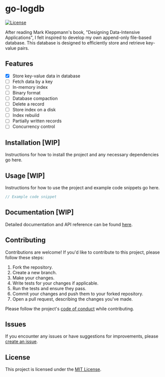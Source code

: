 # go-logdb

[![License](https://img.shields.io/badge/License-MIT-blue.svg)](LICENSE)

After reading Mark Kleppmann's book, "Designing Data-Intensive Applications", I felt inspired to develop my own
append-only file-based database. This database is designed to efficiently store and retrieve key-value pairs.

## Features

- [x] Store key-value data in database
- [ ] Fetch data by a key
- [ ] In-memory index
- [ ] Binary format
- [ ] Database compaction
- [ ] Delete a record
- [ ] Store index on a disk
- [ ] Index rebuild
- [ ] Partially written records
- [ ] Concurrency control

## Installation \[WIP\]

Instructions for how to install the project and any necessary dependencies go here.

## Usage \[WIP\]

Instructions for how to use the project and example code snippets go here.

```go
// Example code snippet
```

## Documentation \[WIP\]

Detailed documentation and API reference can be found [here](link).

## Contributing

Contributions are welcome! If you'd like to contribute to this project, please follow these steps:

1. Fork the repository.
2. Create a new branch.
3. Make your changes.
4. Write tests for your changes if applicable.
5. Run the tests and ensure they pass.
6. Commit your changes and push them to your forked repository.
7. Open a pull request, describing the changes you've made.

Please follow the project's [code of conduct](code_of_conduct) while contributing.

## Issues

If you encounter any issues or have suggestions for improvements,
please [create an issue](https://github.com/albanul/go-logdb/issues).

## License

This project is licensed under the [MIT License](LICENSE.md).